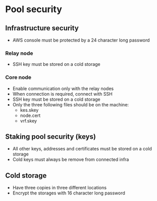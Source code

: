 # Pool security

## Infrastructure security
- AWS console must be protected by a 24 character long password

### Relay node
- SSH key must be stored on a cold storage

### Core node
- Enable communication only with the relay nodes
- When connection is required, connect with SSH
- SSH key must be stored on a cold storage
- Only the three following files should be on the machine:
    - kes.skey
    - node.cert
    - vrf.skey

## Staking pool security (keys)
- All other keys, addresses and certificates must be stored on a cold storage
- Cold keys must always be remove from connected infra

## Cold storage
- Have three copies in three different locations
- Encrypt the storages with 16 character long password